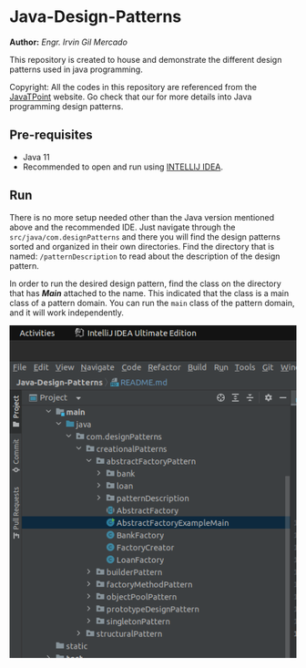 # Java-Design-Patterns

**Author:** *Engr. Irvin Gil Mercado*

This repository is created to house and demonstrate the different design patterns used in java programming.

Copyright: All the codes in this repository are referenced from the [JavaTPoint](https://www.javatpoint.com/design-patterns-in-java) website. Go check that our for
more details into Java programming design patterns.

## Pre-requisites
- Java 11
- Recommended to open and run using [INTELLIJ IDEA](https://www.jetbrains.com/idea/download/#section=linux).

## Run
There is no more setup needed other than the Java version mentioned above and the recommended IDE. Just navigate through the `src/java/com.designPatterns` and there you will find the design patterns sorted and organized in their own directories.
Find the directory that is named: `/patternDescription` to read about the description of the design pattern.

In order to run the desired design pattern, find the class on the directory that has ***Main*** attached to the name. This indicated that the class is a main class of a pattern domain.
You can run the `main` class of the pattern domain, and it will work independently.

<img src="src/static/img.png">